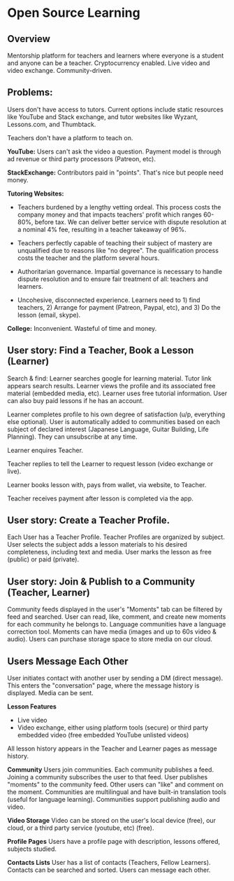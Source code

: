 # Open Source Learning


## Overview 
Mentorship platform for teachers and learners where everyone is a student and anyone can be a teacher. Cryptocurrency enabled. Live video and video exchange. Community-driven.

## Problems: 
Users don't have access to tutors. Current options include static resources like YouTube and Stack exchange, and tutor websites like Wyzant, Lessons.com, and Thumbtack.

Teachers don't have a platform to teach on. 

**YouTube:** Users can't ask the video a question. Payment model is through ad revenue or third party processors (Patreon, etc).

**StackExchange:** Contributors paid in "points". That's nice but people need money. 

**Tutoring Websites:**

* Teachers burdened by a lengthy vetting ordeal. This process costs the company money and that impacts teachers' profit which ranges 60-80%, before tax. We can deliver better service with dispute resolution at a nominal 4% fee, resulting in a teacher takeaway of 96%. 

* Teachers perfectly capable of teaching their subject of mastery are unqualified due to reasons like "no degree". The qualification process costs the teacher and the platform several hours.

* Authoritarian governance. Impartial governance is necessary to handle dispute resolution and to ensure fair treatment of all: teachers and learners.

* Uncohesive, disconnected experience. Learners need to 1) find teachers, 2) Arrange for payment (Patreon, Paypal, etc), and 3) Do the lesson (email, skype). 

**College:** Inconvenient. Wasteful of time and money.


## User story: Find a Teacher, Book a Lesson (Learner)
Search & find: Learner searches google for learning material. Tutor link appears search results. Learner views the profile and its associated free material (embedded media, etc). Learner uses free tutorial information. User can also buy paid lessons if he has an account.
 

Learner completes profile to his own degree of satisfaction (u/p, everything else optional). User is automatically added to communities based on each subject of declared interest (Japanese Language, Guitar Building, Life Planning). They can unsubscribe at any time. 

Learner enquires Teacher.

Teacher replies to tell the Learner to request lesson (video exchange or live).

Learner books lesson with, pays from wallet, via website, to Teacher.

Teacher receives payment after lesson is completed via the app. 

## User story: Create a Teacher Profile. 
Each User has a Teacher Profile. Teacher Profiles are organized by subject. User selects the subject adds a lesson materials to his desired completeness, including text and media. User marks the lesson as free (public) or paid (private).

## User story: Join & Publish to a Community (Teacher, Learner)
Community feeds displayed in the user's "Moments" tab can be filtered by feed and searched. User can read, like, comment, and create new moments for each community he belongs to. Language communities have a language correction tool. Moments can have media (images and up to 60s video & audio). Users can purchase storage space to store media on our cloud.

## Users Message Each Other ## 
User initiates contact with another user by sending a DM (direct message). This enters the "conversation" page, where the message history is displayed. Media can be sent.

**Lesson Features**

* Live video 
* Video exchange, either using platform tools (secure) or third party embedded video (free embedded YouTube unlisted videos)

All lesson history appears in the Teacher and Learner pages as message history.


**Community**
Users join communities. Each community publishes a feed. Joining a community subscribes the user to that feed. User publishes "moments" to the community feed. Other users can "like" and comment on the moment.  Communities are multilingual and have built-in translation tools (useful for language learning). Communities support publishing audio and video. 

**Video Storage** Video can be stored on the user's local device (free), our cloud, or a third party service (youtube, etc) (free).

**Profile Pages**
Users have a profile page with description, lessons offered, subjects studied. 

**Contacts Lists** User has a list of contacts (Teachers, Fellow Learners). Contacts can be searched and sorted. Users can message each other. 
